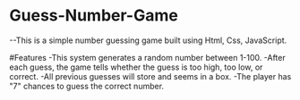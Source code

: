 # Guess-Number-Game
--This is a simple number guessing game built using Html, Css, JavaScript.

#Features
-This system generates a random number between 1-100.
-After each guess, the game tells whether the guess is too high, too low, or correct.
-All previous guesses will store and seems in a box.
-The player has "7" chances to guess the correct number.
